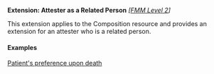 **Extension: Attester as a Related Person** *[[FMM Level 2](guidance.html)]*

This extension applies to the Composition resource and provides an extension for an attester who is a related person.

#### Examples

[Patient's preference upon death](composition-example0.html)
